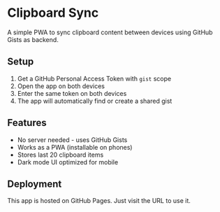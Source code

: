 # Clipboard Sync

A simple PWA to sync clipboard content between devices using GitHub Gists as backend.

## Setup

1. Get a GitHub Personal Access Token with `gist` scope
2. Open the app on both devices
3. Enter the same token on both devices
4. The app will automatically find or create a shared gist

## Features

- No server needed - uses GitHub Gists
- Works as a PWA (installable on phones)
- Stores last 20 clipboard items
- Dark mode UI optimized for mobile

## Deployment

This app is hosted on GitHub Pages. Just visit the URL to use it.